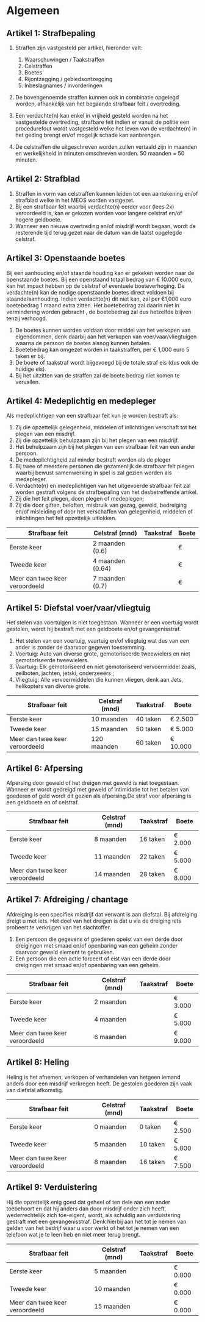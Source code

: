 # Algemeen

## Artikel 1: Strafbepaling
1. Straffen zijn vastgesteld per artikel, hieronder valt:
    1. Waarschuwingen / Taakstraffen
    1. Celstraffen
    1. Boetes
    1. Rijontzegging / gebiedsontzegging
    1. Inbeslagnames / invorderingen

1. De bovengenoemde straffen kunnen ook in combinatie opgelegd worden, afhankelijk van het begaande strafbaar feit / overtreding.

1. Een verdachte(n) kan enkel in vrijheid gesteld worden na het vastgestelde overtreding, strafbare feit indien er vanuit de politie een procedurefout wordt vastgesteld welke het leven van de verdachte(n) in het geding brengt en/of mogelijk schade kan aanbrengen.

1. De celstraffen die uitgeschreven worden zullen vertaald zijn in maanden en werkelijkheid in minuten omschreven worden. 50 maanden = 50 minuten.

## Artikel 2: Strafblad
1. Straffen in vorm van celstraffen kunnen leiden tot een aantekening en/of strafblad welke in het MEOS worden vastgezet.
1. Bij een strafbaar feit waarbij verdachte(n) eerder voor (lees 2x) veroordeeld is, kan er gekozen worden voor langere celstraf en/of hogere geldboete.
1. Wanneer een nieuwe overtreding en/of misdrijf wordt begaan, wordt de resterende tijd terug gezet naar de datum van de laatst opgelegde celstraf.

## Artikel 3: Openstaande boetes
Bij een aanhouding en/of staande houding kan er gekeken worden naar de openstaande boetes. Bij een openstaand totaal bedrag van € 10.000 euro, kan het impact hebben op de celstraf of eventuele boeteverhoging. De verdachte(n) kan de nodige openstaande boetes direct voldoen bij staande/aanhouding. Indien verdachte(n) dit niet kan,  zal per €1,000 euro boetebedrag 1 maand extra zitten. Het boetebedrag zal daarin niet in vermindering worden gebracht , de boetebedrag zal dus hetzelfde blijven tenzij verhoogd.

1. De boetes kunnen worden voldaan door middel van het verkopen van eigendommen, denk daarbij aan het verkopen van voer/vaar/vliegtuigen waarna de persoon de boetes alsnog kunnen betalen.
1. Boetebedrag kan omgezet worden in taakstraffen, per € 1,000 euro 5 taken er bij.
1. De boete of taakstraf wordt bijgevoegd bij de totale straf eis (dus ook de huidige eis).
1. Bij het uitzitten van de straffen zal de boete bedrag niet komen te vervallen.

## Artikel 4: Medeplichtig en medepleger
Als medeplichtigen van een strafbaar feit kun je worden bestraft als:

1. Zij die opzettelijk gelegenheid, middelen of inlichtingen verschaft tot het plegen van een misdrijf.
1. Zij die opzettelijk behulpzaam zijn bij het plegen van een misdrijf.
1. Het behulpzaam zijn bij het plegen van een strafbaar feit van een ander persoon.
1. De medeplichtigheid zal minder bestraft worden als de pleger
1. Bij twee of meerdere personen die gezamenlijk de strafbaar feit plegen waarbij bewust samenwerking in spel is zal gezien worden als medepleger.
1. Verdachte(n) en medeplichtigen van het uitgevoerde strafbaar feit zal worden gestraft volgens de strafbepaling van het desbetreffende artikel.
1. Zij die het feit plegen, doen plegen of medeplegen;
1. Zij die door giften, beloften, misbruik van gezag, geweld, bedreiging en/of misleiding of door het verschaffen van gelegenheid, middelen of inlichtingen het feit opzettelijk uitlokken.

| Strafbaar feit                    | Celstraf (mnd)   | Taakstraf | Boete      |
|-----------------------------------|------------------|-----------|------------|
| Eerste keer                       | 2 maanden (0.6)  |           | €          |
| Tweede keer                       | 4 maanden (0.64) |           | €          |
| Meer dan twee keer veroordeeld    | 7 maanden (0.7)  |           | €          |

## Artikel 5: Diefstal voer/vaar/vliegtuig
Het stelen van voertuigen is niet toegestaan. Wanneer er een voertuig wordt gestolen, wordt hij bestraft met een geldboete en/of gevangenisstraf.

1. Het stelen van een voertuig, vaartuig en/of vliegtuig wat dus van een ander is zonder de daarvoor gegeven toestemming. 
1. Voertuig: Auto van diverse grote, gemotoriseerde tweewielers en niet gemotoriseerde tweewielers.
1. Vaartuig: Elk gemotoriseerd en niet gemotoriseerd vervoermiddel zoals, zeilboten, jachten, jetski, onderzeeërs ;
1. Vliegtuig: Alle vervoermiddelen die kunnen vliegen, denk aan Jets, helikopters van diverse grote.

| Strafbaar feit                    | Celstraf (mnd)   | Taakstraf | Boete      |
|-----------------------------------|------------------|-----------|------------|
| Eerste keer                       |  10 maanden      | 40 taken  | €  2.500   |
| Tweede keer                       |  15 maanden      | 50 taken  | €  5.000   |
| Meer dan twee keer veroordeeld    | 120 maanden      | 60 taken  | € 10.000   |


## Artikel 6: Afpersing

Afpersing door geweld of het dreigen met geweld is niet toegestaan. Wanneer er wordt gedreigd met geweld of intimidatie tot het betalen van goederen of geld wordt dit gezien als afpersing.De straf voor afpersing is een geldboete en of celstraf.

| Strafbaar feit                    | Celstraf (mnd)   | Taakstraf | Boete      |
|-----------------------------------|------------------|-----------|------------|
| Eerste keer                       |   8 maanden      | 16 taken  | €  2.000   |
| Tweede keer                       |  11 maanden      | 22 taken  | €  5.000   |
| Meer dan twee keer veroordeeld    |  14 maanden      | 28 taken  | €  8.000   |

## Artikel 7: Afdreiging / chantage
Afdreiging is een specifiek misdrijf dat verwant is aan diefstal. Bij afdreiging dreigt u met iets. Het doel van het dreigen is dat u via de dreiging iets probeert te verkrijgen van het slachtoffer.

1. Een persoon die gegevens of goederen opeist van een derde door dreigingen met smaad en/of openbaring van een geheim zonder daarvoor geweld element te gebruiken.
1. Een persoon die een actie forceert of eist van een derde door dreigingen met smaad en/of openbaring van een geheim.

| Strafbaar feit                    | Celstraf (mnd)   | Taakstraf | Boete      |
|-----------------------------------|------------------|-----------|------------|
| Eerste keer                       |   2 maanden      |           | €  3.000   |
| Tweede keer                       |   4 maanden      |           | €  5.000   |
| Meer dan twee keer veroordeeld    |   6 maanden      |           | €  9.000   |

## Artikel 8: Heling
Heling is het afnemen, verkopen of verhandelen van hetgeen iemand anders door een misdrijf verkregen heeft. De gestolen goederen zijn vaak van diefstal afkomstig.

| Strafbaar feit                    | Celstraf (mnd)   | Taakstraf | Boete      |
|-----------------------------------|------------------|-----------|------------|
| Eerste keer                       |   0 maanden      |  0 taken  | €  2.500   |
| Tweede keer                       |   5 maanden      | 10 taken  | €  5.000   |
| Meer dan twee keer veroordeeld    |   8 maanden      | 16 taken  | €  7.500   |

## Artikel 9: Verduistering
Hij die opzettelijk enig goed dat geheel of ten dele aan een ander toebehoort en dat hij anders dan door misdrijf onder zich heeft, wederrechtelijk zich toe-eigent, wordt, als schuldig aan verduistering gestraft met een gevangenisstraf. Denk hierbij aan het tot je nemen van gelden van het bedrijf waar u voor werkt of het tot je nemen van een telefoon wat je te leen heb en niet meer terug brengt.

| Strafbaar feit                    | Celstraf (mnd)   | Taakstraf | Boete      |
|-----------------------------------|------------------|-----------|------------|
| Eerste keer                       |   5 maanden      |           | €  0.000   |
| Tweede keer                       |  10 maanden      |           | €  0.000   |
| Meer dan twee keer veroordeeld    |  15 maanden      |           | €  0.000   |